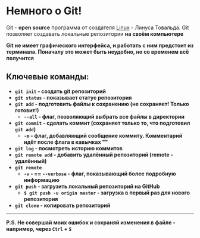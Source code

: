 # Немного о Git!

Git - **open source** программа от создателя [Linux](https://www.linux.com/) - Линуса Товальда. Git позволяет создавать локальные репозитории <b>
на своём компьютере

Git не имеет графического интерфейса, и работать с ним предстоит из терминала. Поначалу это может быть неудобно, но со временем всё получится

## Ключевые команды:
- `git init` - создать git репозиторий
- `git status` - показывает статус репозитория
- `git add` - подготовить файлы к сохранению (не сохраняет! Только готовит!)
	- `--all` - флаг, позволяющий выбрать все файлы в директории
- `git commit` - сделать коммит (сохраняет только то, что подготовил `git add`)
	- `-m` - флаг, добавляющий сообщение коммиту. Комментарий идёт после флага в кавычках ""
- `git log` - посмотреть историю коммитов
- `git remote add` - добавить удалённый репозиторий (remote - удалённый)
- `git remote`
	- `-v` - == `--verbose` - флаг, показывающий более подробную информацию
- `git push` - загрузить локальный репозиторий на GitHub
	- `$ git push -u origin master` - загрузка в первый раз для нового репозитория
- `git clone` - копировать репозиторий
---
P.S. Не совершай моих ошибок и сохраняй изменения в файле - например, через `Ctrl` + `S`
